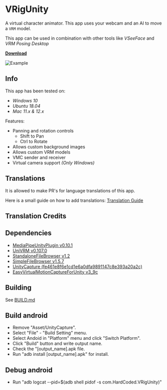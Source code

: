 # VRigUnity
A virtual character animator. This app uses your webcam and an AI to move a `VRM` model.

This app can be used in combination with other tools like *VSeeFace* and *VRM Posing Desktop*

<a href="https://github.com/Kariaro/VRigUnity/releases/latest" target="blank"><b>Download</b></a>

![Example](.github/assets/videos/show0.gif)

## Info
This app has been tested on:
+ *Windows 10*
+ *Ubuntu 18.04*
+ *Mac 11.x & 12.x*

Features:
* Panning and rotation controls
  - Shift to Pan
  - Ctrl to Rotate
* Allows custom background images
* Allows custom VRM models
* VMC sender and receiver
* Virtual camera support *(Only Windows)*

## Translations
It is allowed to make PR's for language translations of this app.

Here is a small guide on how to add translations: [Translation Guide](./Assets/StreamingAssets/lang/README.md)

## Translation Credits


## Dependencies
+ [MediaPipeUnityPlugin v0.10.1](https://github.com/homuler/MediaPipeUnityPlugin)
+ [UniVRM v0.107.0](https://github.com/vrm-c/UniVRM)
+ [StandaloneFileBrowser v1.2](https://github.com/gkngkc/UnityStandaloneFileBrowser)
+ [SimpleFileBrowser v1.5.7](https://github.com/yasirkula/UnitySimpleFileBrowser)
+ [UnityCapture (fe461e8f6e1cd1e6a0dfa9891147c8e393a20a2c)](https://github.com/schellingb/UnityCapture)
+ [EasyVirtualMotionCaptureForUnity v3_9c](https://github.com/gpsnmeajp/EasyVirtualMotionCaptureForUnity)

## Building
See [BUILD.md](./BUILD.md)

## Build android
- Remove "Asset/UnityCapture".
- Select "File" - "Build Setting" menu.
- Select Andoid in "Platform" menu and click "Switch Platform".
- Click "Build" button and write output name.
- Check the "[output_name].apk file.
- Run "adb install [output_name].apk" for install.

## Debug android
- Run "adb logcat --pid=$(adb shell pidof -s com.HardCoded.VRigUnity)"
